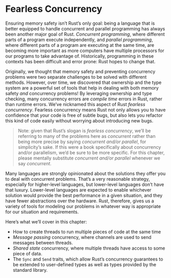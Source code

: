 # Fearless Concurrency

Ensuring memory safety isn’t Rust’s only goal: being a language that is better
equipped to handle concurrent and parallel programming has always been another
major goal of Rust. *Concurrent programming*, where different parts of a
program execute independently, and *parallel programming*, where different
parts of a program are executing at the same time, are becoming more important
as more computers have multiple processors for our programs to take advantage
of. Historically, programming in these contexts has been difficult and error
prone: Rust hopes to change that.

Originally, we thought that memory safety and preventing concurrency problems
were two separate challenges to be solved with different methods. However, over
time, we discovered that ownership and the type system are a powerful set of
tools that help in dealing with both memory safety *and* concurrency problems!
By leveraging ownership and type checking, many concurrency errors are *compile
time* errors in Rust, rather than runtime errors. We’ve nicknamed this aspect
of Rust *fearless concurrency*. Fearless concurrency means Rust not only allows
you to have confidence that your code is free of subtle bugs, but also lets you
refactor this kind of code easily without worrying about introducing new bugs.

> Note: given that Rust’s slogan is *fearless concurrency*, we’ll be referring
> to many of the problems here as *concurrent* rather than being more precise
> by saying *concurrent and/or parallel*, for simplicity’s sake. If this were a
> book specifically about concurrency and/or parallelism, we’d be sure to be
> more specific. For this chapter, please mentally substitute
> *concurrent and/or parallel* whenever we say *concurrent*.

Many languages are strongly opinionated about the solutions they offer you to
deal with concurrent problems. That’s a very reasonable strategy, especially
for higher-level languages, but lower-level languages don’t have that luxury.
Lower-level languages are expected to enable whichever solution would provide
the best performance in a given situation, and they have fewer abstractions
over the hardware. Rust, therefore, gives us a variety of tools for modeling
our problems in whatever way is appropriate for our situation and requirements.

Here’s what we’ll cover in this chapter:

* How to create threads to run multiple pieces of code at the same time
* *Message passing* concurrency, where channels are used to send messages
  between threads.
* *Shared state* concurrency, where multiple threads have access to some piece
  of data.
* The `Sync` and `Send` traits, which allow Rust’s concurrency guarantees to be
  extended to user-defined types as well as types provided by the standard
  library.
